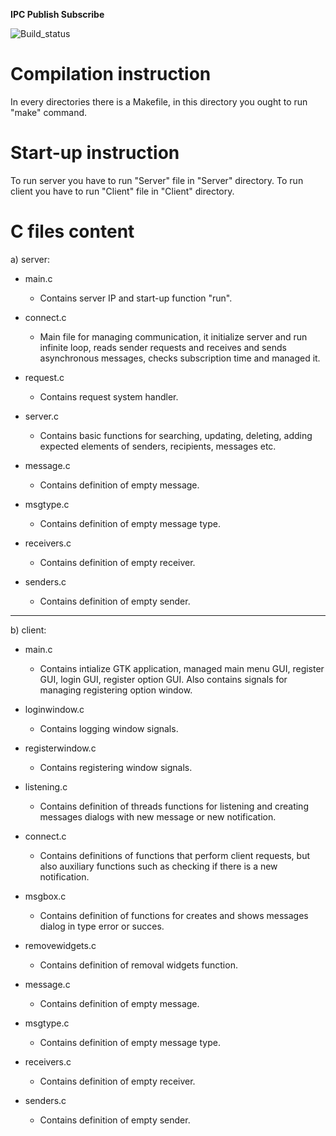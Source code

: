 **IPC Publish Subscribe** 

![Build_status](https://travis-ci.org/ChairChandler/IPC-Publish-Subscribe.svg?branch=master)


**Compilation instruction**
=======================

In every directories there is a Makefile, in this directory you ought to run "make" command.


**Start-up instruction**
=======================

To run server you have to run "Server" file in "Server" directory.
To run client you have to run "Client" file in "Client" directory.


**C files content**
======================
a) server:
- main.c	
  - Contains server IP and start-up function "run".

- connect.c 
  - Main file for managing communication, it initialize server and run infinite loop, reads sender requests and receives and sends asynchronous messages, checks subscription time and managed it.

- request.c
  - Contains request system handler.

- server.c
  - Contains basic functions for searching, updating, deleting, adding expected elements of senders, recipients, messages etc.

- message.c
  - Contains definition of empty message.

- msgtype.c
  - Contains definition of empty message type.

- receivers.c
  - Contains definition of empty receiver.

- senders.c
  - Contains definition of empty sender.

--------------------------
b) client:
- main.c
  - Contains intialize GTK application, managed main menu GUI, register GUI, login GUI, register option GUI. 
Also contains signals for managing registering option window.

- loginwindow.c
  - Contains logging window signals.

- registerwindow.c
  - Contains registering window signals.

- listening.c
  - Contains definition of threads functions for listening and creating messages dialogs with new message or new notification.

- connect.c
  - Contains definitions of functions that perform client requests, but also auxiliary functions such as checking if there is a new notification.

- msgbox.c
  - Contains definition of functions for creates and shows messages dialog in type error or succes.

- removewidgets.c
  - Contains definition of removal widgets function.

- message.c
  - Contains definition of empty message.

- msgtype.c
  - Contains definition of empty message type.

- receivers.c
  - Contains definition of empty receiver.

- senders.c
  - Contains definition of empty sender.
